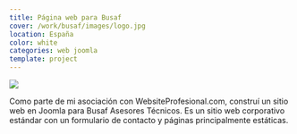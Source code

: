 ```yaml
---
title: Página web para Busaf
cover: /work/busaf/images/logo.jpg
location: España
color: white
categories: web joomla
template: project
---
```


![](/work/busaf/images/1.png)

Como parte de mi asociación con WebsiteProfesional.com, construí un sitio web en Joomla para Busaf Asesores Técnicos. Es un sitio web corporativo estándar con un formulario de contacto y páginas principalmente estáticas.

